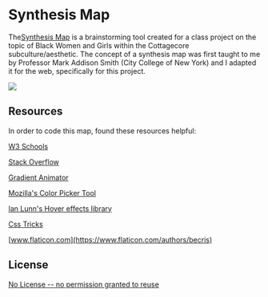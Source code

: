 # Synthesis Map

The[Synthesis Map](https://aekari.github.io/Synthesis-Map/) is a brainstorming tool created for a class project on the topic of Black Women and Girls within the Cottagecore subculture/aesthetic. The concept of a synthesis map was first taught to me by Professor Mark Addison Smith (City College of New York) and I adapted it for the web, specifically for this project.

![](https://i.imgur.com/5OeiIZd.gif)

## Resources

In order to code this map, found these resources helpful:

[W3 Schools](https://www.w3schools.com)

[Stack Overflow](https://stackoverflow.com)

[Gradient Animator](https://www.gradient-animator.com/)

[Mozilla's Color Picker Tool](https://developer.mozilla.org/en-US/docs/Web/CSS/CSS_Colors/Color_picker_tool)

[Ian Lunn's Hover effects library](https://ianlunn.github.io/Hover/)

[Css Tricks](https://css-tricks.com/having-fun-with-link-hover-effects/)

[www.flaticon.com](https://www.flaticon.com/authors/becris)

## License
[No License -- no permission granted to reuse](https://choosealicense.com/no-permission/)

